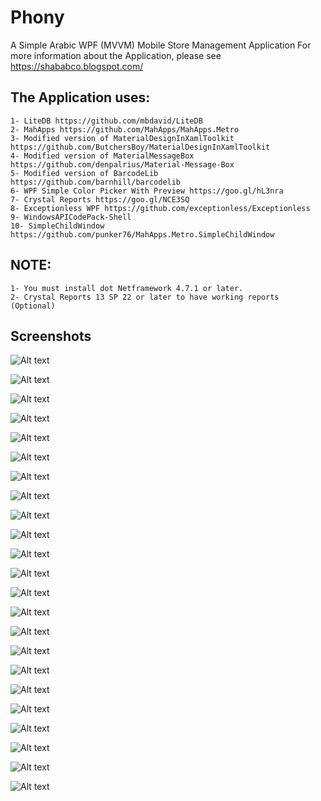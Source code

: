 # Phony
A Simple Arabic WPF (MVVM) Mobile Store Management Application
For more information about the Application, please see 
https://shababco.blogspot.com/ 

## The Application uses:
	1- LiteDB https://github.com/mbdavid/LiteDB
	2- MahApps https://github.com/MahApps/MahApps.Metro
	3- Modified version of MaterialDesignInXamlToolkit https://github.com/ButchersBoy/MaterialDesignInXamlToolkit
	4- Modified version of MaterialMessageBox https://github.com/denpalrius/Material-Message-Box
	5- Modified version of BarcodeLib https://github.com/barnhill/barcodelib
	6- WPF Simple Color Picker With Preview https://goo.gl/hL3nra
	7- Crystal Reports https://goo.gl/NCE3SQ
	8- Exceptionless WPF https://github.com/exceptionless/Exceptionless
	9- WindowsAPICodePack-Shell
	10- SimpleChildWindow https://github.com/punker76/MahApps.Metro.SimpleChildWindow


## NOTE:
	1- You must install dot Netframework 4.7.1 or later.
	2- Crystal Reports 13 SP 22 or later to have working reports (Optional)

## Screenshots

![Alt text](Images/Capture01.PNG "Login Window")

![Alt text](Images/Capture02.PNG "UI Settings")

![Alt text](Images/Capture03.PNG "Database Settings")

![Alt text](Images/Capture04.PNG "Move From SQLServer Version Settings")

![Alt text](Images/Capture05.PNG "Move From SQLServer Version Advance Settings")

![Alt text](Images/Capture06.PNG "Login Window with data")

![Alt text](Images/Capture07.PNG "Normal Main Window")

![Alt text](Images/Capture08.PNG "Scrolled Normal Main Window")

![Alt text](Images/Capture09.PNG "Maximized Main Window")

![Alt text](Images/Capture10.PNG "Items Window with 5000+ item")

![Alt text](Images/Capture11.PNG "Items Window with Add New Item Flyout panel opened 1")

![Alt text](Images/Capture12.PNG "Items Window with Add New Item Flyout panel opened 2")

![Alt text](Images/Capture13.PNG "Sales Bills ")

![Alt text](Images/Capture14.PNG "Add item to a sale bill")

![Alt text](Images/Capture15.PNG "Sales bill with total discounts etc")

![Alt text](Images/Capture16.PNG "A4 Sales Bill with item")

![Alt text](Images/Capture17.PNG "A4 Sales Bill with service")

![Alt text](Images/Capture18.PNG "A8 Sales Bill with item")

![Alt text](Images/Capture19.PNG "A8 Sales Bill with service")

![Alt text](Images/Capture21.PNG "Dark Login Window with different Accent and primary colors")

![Alt text](Images/Capture22.PNG "Main Window with different Accent and primary colors")

![Alt text](Images/Capture23.PNG "Main Window with different Accent and primary colors with edit current user")

![Alt text](Images/Capture24.PNG "Barcode Encoder")